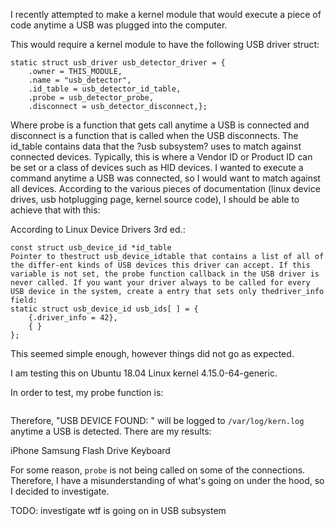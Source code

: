 I recently attempted to make a kernel module that would execute a piece of code anytime a USB was plugged into the computer.

This would require a kernel module to have the following USB driver struct:
```
static struct usb_driver usb_detector_driver = {
    .owner = THIS_MODULE,
    .name = "usb_detector",
    .id_table = usb_detector_id_table,
    .probe = usb_detector_probe,
    .disconnect = usb_detector_disconnect,};
```

Where probe is a function that gets call anytime a USB is connected and disconnect is a function that is called when the USB disconnects. The id_table contains data that the ?usb subsystem? uses to match against connected devices.
Typically, this is where a Vendor ID or Product ID can be set or a class of devices such as HID devices. I wanted to execute a command anytime a USB was connected, so I would want to match against all devices. According to the various pieces of documentation (linux device drives, usb hotplugging page, kernel source code), I should be able to achieve that with this:

According to Linux Device Drivers 3rd ed.:
```
const struct usb_device_id *id_table
Pointer to thestruct usb_device_idtable that contains a list of all of the differ-ent kinds of USB devices this driver can accept. If this variable is not set, the probe function callback in the USB driver is never called. If you want your driver always to be called for every USB device in the system, create a entry that sets only thedriver_info field:
static struct usb_device_id usb_ids[ ] = {
    {.driver_info = 42},
    { }
};
```

This seemed simple enough, however things did not go as expected.

I am testing this on Ubuntu 18.04 Linux kernel 4.15.0-64-generic.

In order to test, my probe function is:
```
```

Therefore, "USB DEVICE FOUND: " will be logged to `/var/log/kern.log`  anytime a USB is detected.
There are my results:

iPhone
Samsung Flash Drive
Keyboard

For some reason, `probe` is not being called on some of the connections. Therefore, I have a misunderstanding of what's going on under the hood, so I decided to investigate.

TODO: investigate wtf is going on in USB subsystem

